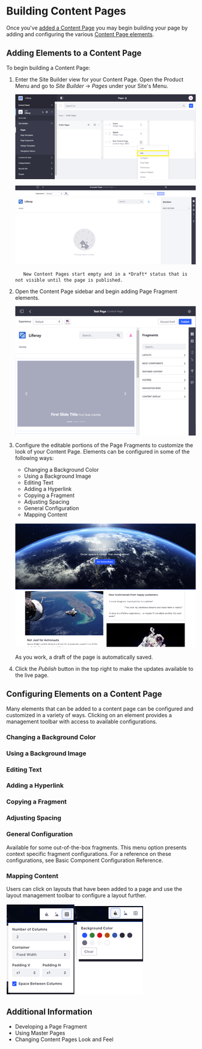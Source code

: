 # Building Content Pages

Once you've [added a Content Page](./adding-a-page-to-a-site.md) you may begin building your page by adding and configuring the various [Content Page elements](./content-pages-overview.md).

## Adding Elements to a Content Page

To begin building a Content Page:

1. Enter the Site Builder view for your Content Page. Open the Product Menu and go to *Site Builder* &rarr; *Pages* under your Site's Menu.

    ![Begin by editing your new Content Page in the Site Builder menu.](building-content-pages/images/07.png)

    ![A Content Page is blank to begin with. You must add Fragments to it to build it.](./building-content-pages/images/01.png)

    ```note::
       New Content Pages start empty and in a *Draft* status that is not visible until the page is published.
    ```

1. Open the Content Page sidebar and begin adding Page Fragment elements.

    ![Add Fragments to the page to create the mockup you want.](./building-content-pages/images/08.png)

1. Configure the editable portions of the Page Fragments to customize the look of your Content Page. Elements can be configured in some of the following ways:

    * Changing a Background Color
    * Using a Background Image
    * Editing Text
    * Adding a Hyperlink
    * Copying a Fragment
    * Adjusting Spacing
    * General Configuration
    * Mapping Content

    ![Modify the Fragments to display the content you want.](./building-content-pages/images/03.png)

    As you work, a draft of the page is automatically saved.

1. Click the *Publish* button in the top right to make the updates available to the live page.

## Configuring Elements on a Content Page

Many elements that can be added to a content page can be configured and customized in a variety of ways. Clicking on an element provides a management toolbar with access to available configurations.

### Changing a Background Color

### Using a Background Image

### Editing Text

### Adding a Hyperlink

### Copying a Fragment

### Adjusting Spacing

### General Configuration

Available for some out-of-the-box fragments. This menu option presents context specific fragment configurations. For a reference on these configurations, see Basic Component Configuration Reference.

### Mapping Content

Users can click on layouts that have been added to a page and use the layout management toolbar to configure a layout further.

![The Section management tool provides powerful tools.](./building-content-pages/images/04.png)

## Additional Information

* Developing a Page Fragment
* Using Master Pages
* Changing Content Pages Look and Feel

<!-- ### Changing Layout Background Color

Edit a layout's background color by clicking (![Background Color](../../images/icon-color.png)).

```note::
   The available color palette can be configured by the Fragment developer.
```

### Using a Background Image with a Layout

### Adjusting Layout Column Width

1. Optionally edit the Section's background color (![Background Color](../../images/icon-color.png)), background image, and spacing.

## Add a Layout

1. Open the *Fragments* Menu and open the *Layouts* panel.

1. Drag the Layout onto the page, above or below an existing Layout or Section.

1. Optionally resize the Layout's columns. Click inside the Section containing the Layout and drag one of the blue handles that appear left or right to adjust the column widths.

1. Optionally specify a background image for a Layout from Section Builder. Click the Layout, select *Layout Background Image*, and define the image to display.

  ![Layouts have options for background color, background image, and spacing.](./building-content-pages/images/05.png)

  ```note::
    Mapping a Layout background image is available in Liferay DXP 7.2 SP1+ and Liferay Portal 7.2 GA2+.
  ```

1. [Complete the remaining steps to build the Content Page](#building-the-content-page).

## Add a Component

1. Open the *Section Builder* Menu and open the Collection that the Component belongs to. By default, only the *Basic Components* Collection is available.

1. Drag a Component to a column of an existing Layout, or add it outside an existing Layout to automatically place it in a one column Layout. While Sections should be complete by themselves, Components work together to build pages piece by piece. Repeat this step to add as many Components as you need. Multiple Components can be added to one column.

1. Optionally modify the basic styling of the Component. Click the Component and select the Fragment Configuration Cog icon. Any changes you make are applied live. You can remove, duplicate, and configure the Components you add to the page.

  ![Add some images, and the big picture comes together.](./building-content-pages/images/06.png)

1. [Complete the remaining steps to build the Content Page](#building-the-content-page).

## Add a Widget

1. Open the *Widgets* Menu and click the category that contains the Widget.

1. Drag the Widget to a column of an existing Layout, or add it outside an existing Layout to automatically place it in a one column Layout.

1. [Complete the remaining steps to build the Content Page](#building-the-content-page).

## Modify Editable Images

1. Click on the image Component that you want to replace.

1. Click (![Image Properties](../../../../images/icon-edit.png)).

1. Click *Select* to upload an image from Docs and Media or define an image URL. Click *Clear* to reset the image. You can also specify an image description.

  ```note::
    Mapping a Layout background image is available in Liferay DXP 7.2 SP1+ and Liferay Portal 7.2 GA2+.
  ```

  For more information on developing editable images, see [Making Images Editable](TODO).

1. [Complete the remaining steps to build the Content Page](#building-the-content-page).

## Modify Editable Links

1. Click on the link or button that you want to edit.

1. Click on (![Edit](../../images/icon-edit.png)) to edit the link text, (![Link](../../images/icon-link.png)) to edit the link properties, or (![Map](../../images/icon-map.png)) to edit the link mapping (described earlier).

  From the Link Properties popup, you can define these link options:

  *Manual:* defines a manual link or maps it to an existing content field.

  * *URL:* sets the link's URL.
  * *Target:* set the link's behavior.

  *From Content Field:*

  * *Content:* sets the content type.
  * *Field:* sets the field to display for the selected content.

  A list of some of the available content fields is shown below:

  * Categories
  * Tags
  * Display Page URL
  * Description
  * Publish Date
  * Summary
  * Title
  * Last Editor Name
  * Author Name
  * Basic Web Content

1. [Complete the remaining steps to build the Content Page](#building-the-content-page).

For more information on developing editable links, see [Creating Editable Links](TODO).

## Modify Editable Text

1. Click on the text that you want to edit.

1. Replace the text if Plain text or use the inline text editor to update the Rich text styles, typographical emphasis, alignment, and list formatting.

1. [Complete the remaining steps to build the Content Page](#building-the-content-page).

## Mapping Existing Content to Elements on a Content Page

You can also map these elements to content. You can set the *Content* for the element (web content article, document, or blog) and choose its applicable *Field* to display (e.g., title, author name, tags, etc.). You can configure this by selecting the element's *Map* button (![Map](../../../../images/icon-map.png)).

```note::
  Many mapping improvements were released in Liferay DXP 7.2 SP1+ and Liferay Portal 7.2 GA2+. For example, mapping editable elements to text/URL fields of existing content and mapping Fragment background images to image fields of existing content. You can also map [custom fields](TODO). To ensure you leverage the latest editable element mapping features, upgrade to these versions.
```

When you create Content Pages, you can create different **Experiences** for users based on User Segments. You can create a unique Experience on any Content Page for any existing User Segment. For more information, see the [Content Page Personalization guide](../11-experience-personalization/02-content-page-personalization.md).

## Additional Information

* [Developing a Page Fragment](TODO).
-->
